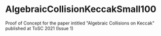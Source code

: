 # AlgebraicCollisionKeccakSmall100
Proof of Concept for the paper intitled "Algebraic Collisions on Keccak" published at ToSC 2021 (Issue 1)
